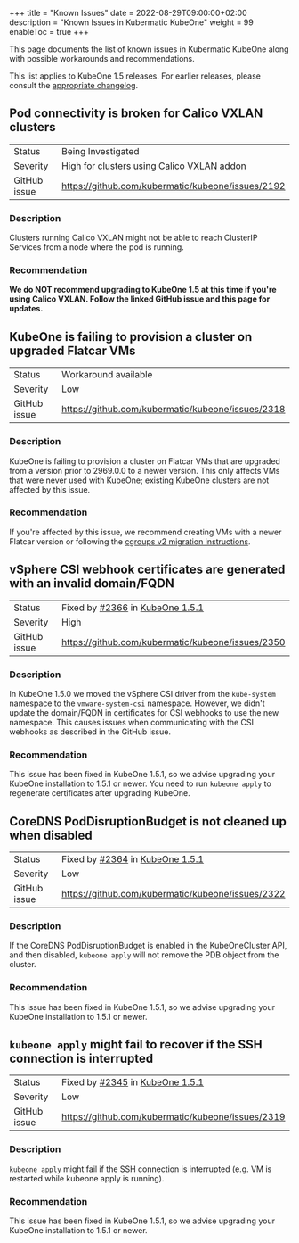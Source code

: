 +++
title = "Known Issues"
date = 2022-08-29T09:00:00+02:00
description = "Known Issues in Kubermatic KubeOne"
weight = 99
enableToc = true
+++

This page documents the list of known issues in Kubermatic KubeOne along with
possible workarounds and recommendations.

This list applies to KubeOne 1.5 releases. For earlier releases, please
consult the [appropriate changelog][changelogs].

[changelogs]: https://github.com/kubermatic/kubeone/tree/master/CHANGELOG

## Pod connectivity is broken for Calico VXLAN clusters

|              |                                                   |
|--------------|---------------------------------------------------|
| Status       | Being Investigated                                |
| Severity     | High for clusters using Calico VXLAN addon        |
| GitHub issue | https://github.com/kubermatic/kubeone/issues/2192 |

### Description

Clusters running Calico VXLAN might not be able to reach ClusterIP Services
from a node where the pod is running.

### Recommendation

**We do NOT recommend upgrading to KubeOne 1.5 at this time if you're using
Calico VXLAN. Follow the linked GitHub issue and this page for updates.**

## KubeOne is failing to provision a cluster on upgraded Flatcar VMs

|              |                                                   |
|--------------|---------------------------------------------------|
| Status       | Workaround available                              |
| Severity     | Low                                               |
| GitHub issue | https://github.com/kubermatic/kubeone/issues/2318 |

### Description

KubeOne is failing to provision a cluster on Flatcar VMs that are upgraded from
a version prior to 2969.0.0 to a newer version. This only affects VMs that were
never used with KubeOne; existing KubeOne clusters are not affected by this
issue.

### Recommendation

If you're affected by this issue, we recommend creating VMs with a newer Flatcar
version or following the [cgroups v2 migration instructions][flatcar-cgroups].

[flatcar-cgroups]: https://www.flatcar.org/docs/latest/container-runtimes/switching-to-unified-cgroups#migrating-old-nodes-to-unified-cgroups

## vSphere CSI webhook certificates are generated with an invalid domain/FQDN

|              |                                                   |
|--------------|---------------------------------------------------|
| Status       | Fixed by [#2366](https://github.com/kubermatic/kubeone/pull/2366) in [KubeOne 1.5.1](https://github.com/kubermatic/kubeone/releases/tag/v1.5.1) |
| Severity     | High                                              |
| GitHub issue | https://github.com/kubermatic/kubeone/issues/2350 |

### Description

In KubeOne 1.5.0 we moved the vSphere CSI driver from the `kube-system`
namespace to the `vmware-system-csi` namespace. However, we didn't update the
domain/FQDN in certificates for CSI webhooks to use the new namespace. This
causes issues when communicating with the CSI webhooks as described in the
GitHub issue.

### Recommendation

This issue has been fixed in KubeOne 1.5.1, so we advise upgrading your KubeOne
installation to 1.5.1 or newer. You need to run `kubeone apply` to regenerate
certificates after upgrading KubeOne.

## CoreDNS PodDisruptionBudget is not cleaned up when disabled

|              |                                                     |
|--------------|-----------------------------------------------------|
| Status       | Fixed by [#2364](https://github.com/kubermatic/kubeone/pull/2364) in [KubeOne 1.5.1](https://github.com/kubermatic/kubeone/releases/tag/v1.5.1) |
| Severity     | Low                                                 |
| GitHub issue | https://github.com/kubermatic/kubeone/issues/2322   |

### Description

If the CoreDNS PodDisruptionBudget is enabled in the KubeOneCluster API,
and then disabled, `kubeone apply` will not remove the PDB object from the
cluster.

### Recommendation

This issue has been fixed in KubeOne 1.5.1, so we advise upgrading your KubeOne
installation to 1.5.1 or newer.

## `kubeone apply` might fail to recover if the SSH connection is interrupted

|              |                                                     |
|--------------|-----------------------------------------------------|
| Status       | Fixed by [#2345](https://github.com/kubermatic/kubeone/pull/2345) in [KubeOne 1.5.1](https://github.com/kubermatic/kubeone/releases/tag/v1.5.1) |
| Severity     | Low                                                 |
| GitHub issue | https://github.com/kubermatic/kubeone/issues/2319   |

### Description

`kubeone apply` might fail if the SSH connection is interrupted (e.g. VM is
restarted while kubeone apply is running).

### Recommendation

This issue has been fixed in KubeOne 1.5.1, so we advise upgrading your KubeOne
installation to 1.5.1 or newer.
